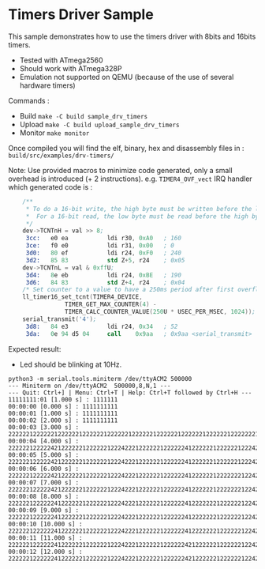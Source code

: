 # Timers Driver Sample

This sample demonstrates how to use the timers driver with 8bits and 16bits timers.

- Tested with ATmega2560
- Should work with ATmega328P
- Emulation not supported on QEMU (because of the use of several hardware timers)

Commands :
- Build `make -C build sample_drv_timers`
- Upload `make -C build upload_sample_drv_timers`
- Monitor `make monitor`

Once compiled you will find the elf, binary, hex and disassembly files in : `build/src/examples/drv-timers/`

Note:
Use provided macros to minimize code generated, only a small overhead is introduced (+ 2 instructions). e.g. `TIMER4_OVF_vect` IRQ handler which generated code is :
```S
	/**
	 * To do a 16-bit write, the high byte must be written before the low byte.
	 *  For a 16-bit read, the low byte must be read before the high byte.
	 */
	dev->TCNTnH = val >> 8;
     3cc:	e0 ea       	ldi	r30, 0xA0	; 160
     3ce:	f0 e0       	ldi	r31, 0x00	; 0
     3d0:	80 ef       	ldi	r24, 0xF0	; 240
     3d2:	85 83       	std	Z+5, r24	; 0x05
	dev->TCNTnL = val & 0xffU;
     3d4:	8e eb       	ldi	r24, 0xBE	; 190
     3d6:	84 83       	std	Z+4, r24	; 0x04
	/* Set counter to a value to have a 250ms period after first overflow */
	ll_timer16_set_tcnt(TIMER4_DEVICE,
			    TIMER_GET_MAX_COUNTER(4) -
			    TIMER_CALC_COUNTER_VALUE(250U * USEC_PER_MSEC, 1024));
	serial_transmit('4');
     3d8:	84 e3       	ldi	r24, 0x34	; 52
     3da:	0e 94 d5 04 	call	0x9aa	; 0x9aa <serial_transmit>
```

Expected result:

- Led should be blinking at 10Hz.

```
python3 -m serial.tools.miniterm /dev/ttyACM2 500000
--- Miniterm on /dev/ttyACM2  500000,8,N,1 ---
--- Quit: Ctrl+] | Menu: Ctrl+T | Help: Ctrl+T followed by Ctrl+H ---
11111111:01 [1.000 s] : 1111111
00:00:00 [0.000 s] : 1111111111
00:00:01 [1.000 s] : 1111111111
00:00:02 [2.000 s] : 1111111111
00:00:03 [3.000 s] : 22222212222221222222122222212222221222222122222212222221222222122222221
00:00:04 [4.000 s] : 222222122222421222222122222212224222122222212222224122222212222221222422221
00:00:05 [5.000 s] : 222222122222421222222122222212224222122222212222224122222212222221222422221
00:00:06 [6.000 s] : 222222122222421222222122222212224222122222212222224122222212222222122422221
00:00:07 [7.000 s] : 222222122222421222222122222212224222122222212222224122222212222222122422221
00:00:08 [8.000 s] : 222222122222241222222122222212224222122222212222224122222221222222122422221
00:00:09 [9.000 s] : 222222122222241222222122222212224222122222212222224122222221222222122422221
00:00:10 [10.000 s] : 222222122222241222222122222212224222122222212222224122222221222222122422221
00:00:11 [11.000 s] : 222222122222241222222122222212224222122222212222224212222221222222122422221
00:00:12 [12.000 s] : 222222122222241222222122222212224222122222212222224212222221222222122422221
```